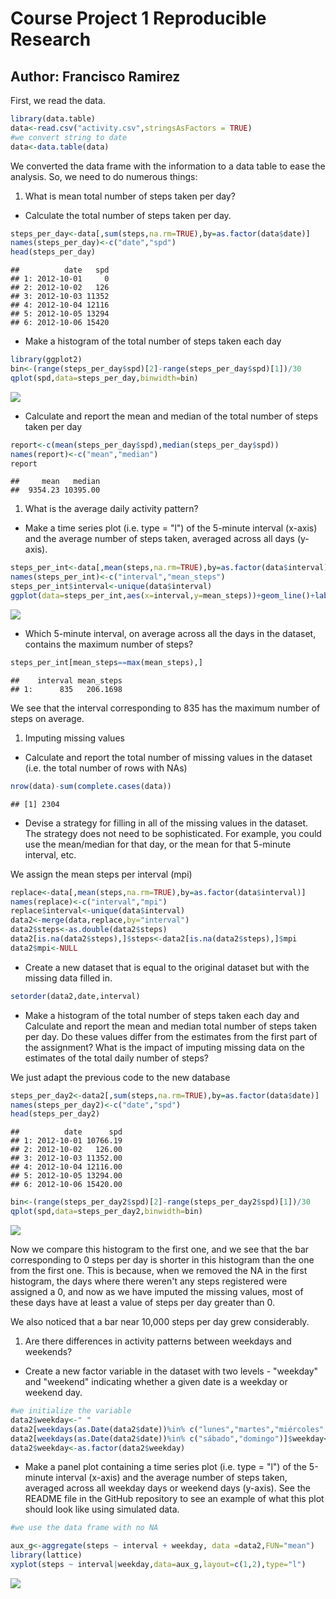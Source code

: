 Course Project 1 Reproducible Research
======================================

Author: Francisco Ramirez
-------------------------

First, we read the data.

``` r
library(data.table)
data<-read.csv("activity.csv",stringsAsFactors = TRUE)
#we convert string to date
data<-data.table(data)
```

We converted the data frame with the information to a data table to ease the analysis. So, we need to do numerous things:

1.  What is mean total number of steps taken per day?

-   Calculate the total number of steps taken per day.

``` r
steps_per_day<-data[,sum(steps,na.rm=TRUE),by=as.factor(data$date)]
names(steps_per_day)<-c("date","spd")
head(steps_per_day)
```

    ##          date   spd
    ## 1: 2012-10-01     0
    ## 2: 2012-10-02   126
    ## 3: 2012-10-03 11352
    ## 4: 2012-10-04 12116
    ## 5: 2012-10-05 13294
    ## 6: 2012-10-06 15420

-   Make a histogram of the total number of steps taken each day

``` r
library(ggplot2)
bin<-(range(steps_per_day$spd)[2]-range(steps_per_day$spd)[1])/30
qplot(spd,data=steps_per_day,binwidth=bin)
```

![](PA1_template_files/figure-markdown_github/1b-1.png)

-   Calculate and report the mean and median of the total number of steps taken per day

``` r
report<-c(mean(steps_per_day$spd),median(steps_per_day$spd))
names(report)<-c("mean","median")
report
```

    ##     mean   median 
    ##  9354.23 10395.00

1.  What is the average daily activity pattern?

-   Make a time series plot (i.e. type = "l") of the 5-minute interval (x-axis) and the average number of steps taken, averaged across all days (y-axis).

``` r
steps_per_int<-data[,mean(steps,na.rm=TRUE),by=as.factor(data$interval)]
names(steps_per_int)<-c("interval","mean_steps")
steps_per_int$interval<-unique(data$interval)
ggplot(data=steps_per_int,aes(x=interval,y=mean_steps))+geom_line()+labs(x="interval",y="mean steps per interval")
```

![](PA1_template_files/figure-markdown_github/2a-1.png)

-   Which 5-minute interval, on average across all the days in the dataset, contains the maximum number of steps?

``` r
steps_per_int[mean_steps==max(mean_steps),]
```

    ##    interval mean_steps
    ## 1:      835   206.1698

We see that the interval corresponding to 835 has the maximum number of steps on average.

1.  Imputing missing values

-   Calculate and report the total number of missing values in the dataset (i.e. the total number of rows with NAs)

``` r
nrow(data)-sum(complete.cases(data))
```

    ## [1] 2304

-   Devise a strategy for filling in all of the missing values in the dataset. The strategy does not need to be sophisticated. For example, you could use the mean/median for that day, or the mean for that 5-minute interval, etc.

We assign the mean steps per interval (mpi)

``` r
replace<-data[,mean(steps,na.rm=TRUE),by=as.factor(data$interval)]
names(replace)<-c("interval","mpi")
replace$interval<-unique(data$interval)
data2<-merge(data,replace,by="interval")
data2$steps<-as.double(data2$steps)
data2[is.na(data2$steps),]$steps<-data2[is.na(data2$steps),]$mpi
data2$mpi<-NULL
```

-   Create a new dataset that is equal to the original dataset but with the missing data filled in.

``` r
setorder(data2,date,interval)
```

-   Make a histogram of the total number of steps taken each day and Calculate and report the mean and median total number of steps taken per day. Do these values differ from the estimates from the first part of the assignment? What is the impact of imputing missing data on the estimates of the total daily number of steps?

We just adapt the previous code to the new database

``` r
steps_per_day2<-data2[,sum(steps,na.rm=TRUE),by=as.factor(data$date)]
names(steps_per_day2)<-c("date","spd")
head(steps_per_day2)
```

    ##          date      spd
    ## 1: 2012-10-01 10766.19
    ## 2: 2012-10-02   126.00
    ## 3: 2012-10-03 11352.00
    ## 4: 2012-10-04 12116.00
    ## 5: 2012-10-05 13294.00
    ## 6: 2012-10-06 15420.00

``` r
bin<-(range(steps_per_day2$spd)[2]-range(steps_per_day2$spd)[1])/30
qplot(spd,data=steps_per_day2,binwidth=bin)
```

![](PA1_template_files/figure-markdown_github/3d-1.png)

Now we compare this histogram to the first one, and we see that the bar corresponding to 0 steps per day is shorter in this histogram than the one from the first one. This is because, when we removed the NA in the first histogram, the days where there weren't any steps registered were assigned a 0, and now as we have imputed the missing values, most of these days have at least a value of steps per day greater than 0.

We also noticed that a bar near 10,000 steps per day grew considerably.

1.  Are there differences in activity patterns between weekdays and weekends?

-   Create a new factor variable in the dataset with two levels - "weekday" and "weekend" indicating whether a given date is a weekday or weekend day.

``` r
#we initialize the variable
data2$weekday<-" "
data2[weekdays(as.Date(data2$date))%in% c("lunes","martes","miércoles","jueves","viernes")]$weekday<-"weekday"
data2[weekdays(as.Date(data2$date))%in% c("sábado","domingo")]$weekday<-"weekend"
data2$weekday<-as.factor(data2$weekday)
```

-   Make a panel plot containing a time series plot (i.e. type = "l") of the 5-minute interval (x-axis) and the average number of steps taken, averaged across all weekday days or weekend days (y-axis). See the README file in the GitHub repository to see an example of what this plot should look like using simulated data.

``` r
#we use the data frame with no NA

aux_g<-aggregate(steps ~ interval + weekday, data =data2,FUN="mean")
library(lattice)
xyplot(steps ~ interval|weekday,data=aux_g,layout=c(1,2),type="l")
```

![](PA1_template_files/figure-markdown_github/4b-1.png)
